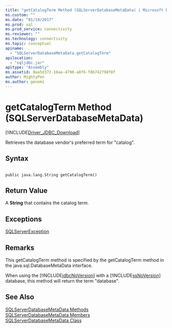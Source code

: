 ```yaml
---
title: "getCatalogTerm Method (SQLServerDatabaseMetaData) | Microsoft Docs"
ms.custom: ""
ms.date: "01/19/2017"
ms.prod: sql
ms.prod_service: connectivity
ms.reviewer: ""
ms.technology: connectivity
ms.topic: conceptual
apiname: 
  - "SQLServerDatabaseMetaData.getCatalogTerm"
apilocation: 
  - "sqljdbc.jar"
apitype: "Assembly"
ms.assetid: 0aa5d372-16aa-4790-a8f6-f8b742798f8f
author: MightyPen
ms.author: genemi
---
```

# getCatalogTerm Method (SQLServerDatabaseMetaData)
[!INCLUDE[Driver_JDBC_Download](../../../includes/driver_jdbc_download.md)]

  Retrieves the database vendor's preferred term for "catalog".  
  
## Syntax  
  
```  
  
public java.lang.String getCatalogTerm()  
```  
  
## Return Value  
 A **String** that contains the catalog term.  
  
## Exceptions  
 [SQLServerException](../../../connect/jdbc/reference/sqlserverexception-class.md)  
  
## Remarks  
 This getCatalogTerm method is specified by the getCatalogTerm method in the java.sql.DatabaseMetaData interface.  
  
 When using the [!INCLUDE[jdbcNoVersion](../../../includes/jdbcnoversion_md.md)] with a [!INCLUDE[ssNoVersion](../../../includes/ssnoversion-md.md)] database, this method will return the term "database".  
  
## See Also  
 [SQLServerDatabaseMetaData Methods](../../../connect/jdbc/reference/sqlserverdatabasemetadata-methods.md)   
 [SQLServerDatabaseMetaData Members](../../../connect/jdbc/reference/sqlserverdatabasemetadata-members.md)   
 [SQLServerDatabaseMetaData Class](../../../connect/jdbc/reference/sqlserverdatabasemetadata-class.md)  
  
  
